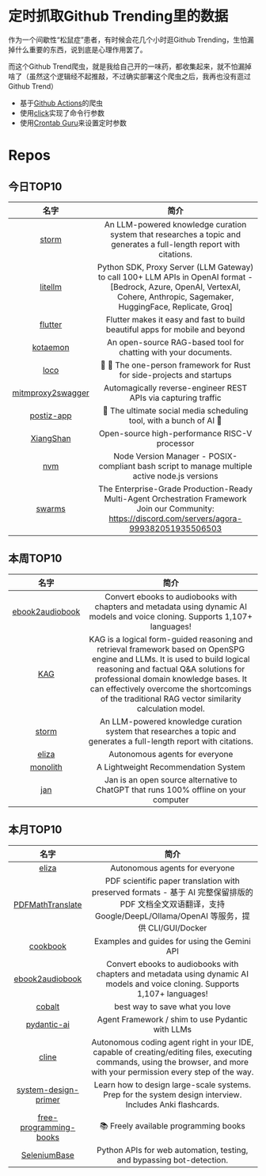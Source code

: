 # 定时抓取Github Trending里的数据

作为一个间歇性“松鼠症”患者，有时候会花几个小时逛Github Trending，生怕漏掉什么重要的东西，说到底是心理作用罢了。

而这个Github Trend爬虫，就是我给自己开的一味药，都收集起来，就不怕漏掉啥了（虽然这个逻辑经不起推敲，不过确实部署这个爬虫之后，我再也没有逛过Github Trend）

* 基于[Github Actions](https://docs.github.com/en/actions)的爬虫
* 使用[click](https://github.com/pallets/click)实现了命令行参数
* 使用[Crontab Guru](https://crontab.guru/)来设置定时参数

# Repos
## 今日TOP10 
<!-- START OF DAILY_TOP10_REPOS -->
| 名字 | 简介 |
| :----: | :----: |
| [storm](https://github.com/stanford-oval/storm) | An LLM-powered knowledge curation system that researches a topic and generates a full-length report with citations. |
| [litellm](https://github.com/BerriAI/litellm) | Python SDK, Proxy Server (LLM Gateway) to call 100+ LLM APIs in OpenAI format - [Bedrock, Azure, OpenAI, VertexAI, Cohere, Anthropic, Sagemaker, HuggingFace, Replicate, Groq] |
| [flutter](https://github.com/flutter/flutter) | Flutter makes it easy and fast to build beautiful apps for mobile and beyond |
| [kotaemon](https://github.com/Cinnamon/kotaemon) | An open-source RAG-based tool for chatting with your documents. |
| [loco](https://github.com/loco-rs/loco) | 🚂 🦀 The one-person framework for Rust for side-projects and startups |
| [mitmproxy2swagger](https://github.com/alufers/mitmproxy2swagger) | Automagically reverse-engineer REST APIs via capturing traffic |
| [postiz-app](https://github.com/gitroomhq/postiz-app) | 📨 The ultimate social media scheduling tool, with a bunch of AI 🤖 |
| [XiangShan](https://github.com/OpenXiangShan/XiangShan) | Open-source high-performance RISC-V processor |
| [nvm](https://github.com/nvm-sh/nvm) | Node Version Manager - POSIX-compliant bash script to manage multiple active node.js versions |
| [swarms](https://github.com/kyegomez/swarms) | The Enterprise-Grade Production-Ready Multi-Agent Orchestration Framework Join our Community: https://discord.com/servers/agora-999382051935506503 |
<!-- END OF DAILY_TOP10_REPOS -->

## 本周TOP10
<!-- START OF WEEKLY_TOP10_REPOS -->
| 名字 | 简介 |
| :----: | :----: |
| [ebook2audiobook](https://github.com/DrewThomasson/ebook2audiobook) | Convert ebooks to audiobooks with chapters and metadata using dynamic AI models and voice cloning. Supports 1,107+ languages! |
| [KAG](https://github.com/OpenSPG/KAG) | KAG is a logical form-guided reasoning and retrieval framework based on OpenSPG engine and LLMs. It is used to build logical reasoning and factual Q&A solutions for professional domain knowledge bases. It can effectively overcome the shortcomings of the traditional RAG vector similarity calculation model. |
| [storm](https://github.com/stanford-oval/storm) | An LLM-powered knowledge curation system that researches a topic and generates a full-length report with citations. |
| [eliza](https://github.com/elizaOS/eliza) | Autonomous agents for everyone |
| [monolith](https://github.com/bytedance/monolith) | A Lightweight Recommendation System |
| [jan](https://github.com/janhq/jan) | Jan is an open source alternative to ChatGPT that runs 100% offline on your computer |
<!-- END OF WEEKLY_TOP10_REPOS -->

## 本月TOP10
<!-- START OF MONTHLY_TOP10_REPOS -->
| 名字 | 简介 |
| :----: | :----: |
| [eliza](https://github.com/elizaOS/eliza) | Autonomous agents for everyone |
| [PDFMathTranslate](https://github.com/Byaidu/PDFMathTranslate) | PDF scientific paper translation with preserved formats - 基于 AI 完整保留排版的 PDF 文档全文双语翻译，支持 Google/DeepL/Ollama/OpenAI 等服务，提供 CLI/GUI/Docker |
| [cookbook](https://github.com/google-gemini/cookbook) | Examples and guides for using the Gemini API |
| [ebook2audiobook](https://github.com/DrewThomasson/ebook2audiobook) | Convert ebooks to audiobooks with chapters and metadata using dynamic AI models and voice cloning. Supports 1,107+ languages! |
| [cobalt](https://github.com/imputnet/cobalt) | best way to save what you love |
| [pydantic-ai](https://github.com/pydantic/pydantic-ai) | Agent Framework / shim to use Pydantic with LLMs |
| [cline](https://github.com/cline/cline) | Autonomous coding agent right in your IDE, capable of creating/editing files, executing commands, using the browser, and more with your permission every step of the way. |
| [system-design-primer](https://github.com/donnemartin/system-design-primer) | Learn how to design large-scale systems. Prep for the system design interview. Includes Anki flashcards. |
| [free-programming-books](https://github.com/EbookFoundation/free-programming-books) | 📚 Freely available programming books |
| [SeleniumBase](https://github.com/seleniumbase/SeleniumBase) | Python APIs for web automation, testing, and bypassing bot-detection. |
<!-- END OF MONTHLY_TOP10_REPOS -->

